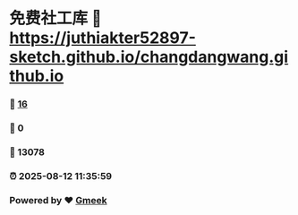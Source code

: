 # 免费社工库 :link: https://juthiakter52897-sketch.github.io/changdangwang.github.io 
### :page_facing_up: [16](https://juthiakter52897-sketch.github.io/changdangwang.github.io/tag.html) 
### :speech_balloon: 0 
### :hibiscus: 13078 
### :alarm_clock: 2025-08-12 11:35:59 
### Powered by :heart: [Gmeek](https://github.com/Meekdai/Gmeek)
